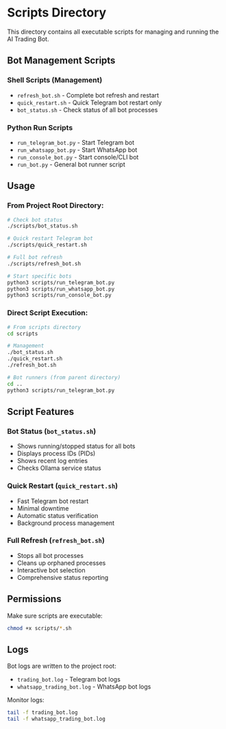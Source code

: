 # Scripts Directory

This directory contains all executable scripts for managing and running the AI Trading Bot.

## Bot Management Scripts

### Shell Scripts (Management)
- `refresh_bot.sh` - Complete bot refresh and restart
- `quick_restart.sh` - Quick Telegram bot restart only
- `bot_status.sh` - Check status of all bot processes

### Python Run Scripts
- `run_telegram_bot.py` - Start Telegram bot
- `run_whatsapp_bot.py` - Start WhatsApp bot
- `run_console_bot.py` - Start console/CLI bot
- `run_bot.py` - General bot runner script

## Usage

### From Project Root Directory:

```bash
# Check bot status
./scripts/bot_status.sh

# Quick restart Telegram bot
./scripts/quick_restart.sh

# Full bot refresh
./scripts/refresh_bot.sh

# Start specific bots
python3 scripts/run_telegram_bot.py
python3 scripts/run_whatsapp_bot.py
python3 scripts/run_console_bot.py
```

### Direct Script Execution:

```bash
# From scripts directory
cd scripts

# Management
./bot_status.sh
./quick_restart.sh
./refresh_bot.sh

# Bot runners (from parent directory)
cd ..
python3 scripts/run_telegram_bot.py
```

## Script Features

### Bot Status (`bot_status.sh`)
- Shows running/stopped status for all bots
- Displays process IDs (PIDs)
- Shows recent log entries
- Checks Ollama service status

### Quick Restart (`quick_restart.sh`)
- Fast Telegram bot restart
- Minimal downtime
- Automatic status verification
- Background process management

### Full Refresh (`refresh_bot.sh`)
- Stops all bot processes
- Cleans up orphaned processes
- Interactive bot selection
- Comprehensive status reporting

## Permissions

Make sure scripts are executable:
```bash
chmod +x scripts/*.sh
```

## Logs

Bot logs are written to the project root:
- `trading_bot.log` - Telegram bot logs
- `whatsapp_trading_bot.log` - WhatsApp bot logs

Monitor logs:
```bash
tail -f trading_bot.log
tail -f whatsapp_trading_bot.log
```
